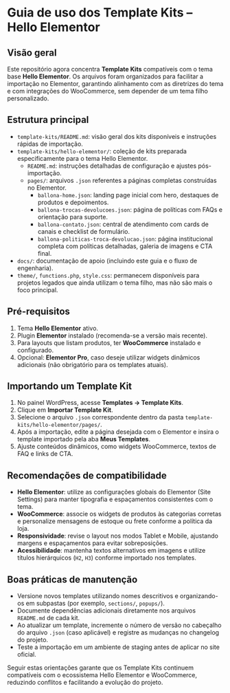 # Guia de uso dos Template Kits – Hello Elementor

## Visão geral

Este repositório agora concentra **Template Kits** compatíveis com o tema base **Hello Elementor**. Os arquivos foram organizados para facilitar a importação no Elementor, garantindo alinhamento com as diretrizes do tema e com integrações do WooCommerce, sem depender de um tema filho personalizado.

## Estrutura principal

- `template-kits/README.md`: visão geral dos kits disponíveis e instruções rápidas de importação.
- `template-kits/hello-elementor/`: coleção de kits preparada especificamente para o tema Hello Elementor.
  - `README.md`: instruções detalhadas de configuração e ajustes pós-importação.
  - `pages/`: arquivos `.json` referentes a páginas completas construídas no Elementor.
    - `ballona-home.json`: landing page inicial com hero, destaques de produtos e depoimentos.
    - `ballona-trocas-devolucoes.json`: página de políticas com FAQs e orientação para suporte.
    - `ballona-contato.json`: central de atendimento com cards de canais e checklist de formulário.
    - `ballona-politicas-troca-devolucao.json`: página institucional completa com políticas detalhadas, galeria de imagens e CTA final.
- `docs/`: documentação de apoio (incluindo este guia e o fluxo de engenharia).
- `theme/`, `functions.php`, `style.css`: permanecem disponíveis para projetos legados que ainda utilizam o tema filho, mas não são mais o foco principal.

## Pré-requisitos

1. Tema **Hello Elementor** ativo.
2. Plugin **Elementor** instalado (recomenda-se a versão mais recente).
3. Para layouts que listam produtos, ter **WooCommerce** instalado e configurado.
4. Opcional: **Elementor Pro**, caso deseje utilizar widgets dinâmicos adicionais (não obrigatório para os templates atuais).

## Importando um Template Kit

1. No painel WordPress, acesse **Templates → Template Kits**.
2. Clique em **Importar Template Kit**.
3. Selecione o arquivo `.json` correspondente dentro da pasta `template-kits/hello-elementor/pages/`.
4. Após a importação, edite a página desejada com o Elementor e insira o template importado pela aba **Meus Templates**.
5. Ajuste conteúdos dinâmicos, como widgets WooCommerce, textos de FAQ e links de CTA.

## Recomendações de compatibilidade

- **Hello Elementor**: utilize as configurações globais do Elementor (Site Settings) para manter tipografia e espaçamentos consistentes com o tema.
- **WooCommerce**: associe os widgets de produtos às categorias corretas e personalize mensagens de estoque ou frete conforme a política da loja.
- **Responsividade**: revise o layout nos modos Tablet e Mobile, ajustando margens e espaçamentos para evitar sobreposições.
- **Acessibilidade**: mantenha textos alternativos em imagens e utilize títulos hierárquicos (`H2`, `H3`) conforme importado nos templates.

## Boas práticas de manutenção

- Versione novos templates utilizando nomes descritivos e organizando-os em subpastas (por exemplo, `sections/`, `popups/`).
- Documente dependências adicionais diretamente nos arquivos `README.md` de cada kit.
- Ao atualizar um template, incremente o número de versão no cabeçalho do arquivo `.json` (caso aplicável) e registre as mudanças no changelog do projeto.
- Teste a importação em um ambiente de staging antes de aplicar no site oficial.

Seguir estas orientações garante que os Template Kits continuem compatíveis com o ecossistema Hello Elementor e WooCommerce, reduzindo conflitos e facilitando a evolução do projeto.
